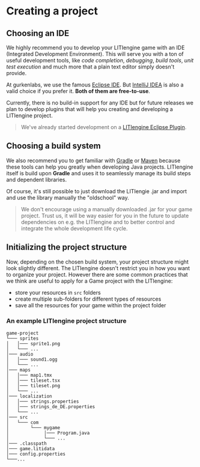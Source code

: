 # Creating a project

## Choosing an IDE

We highly recommend you to develop your LITIengine game with an IDE (Integrated Development Environment). This will serve you with a ton of useful development tools, like *code completion*, *debugging*, *build tools*, *unit test execution* and much more that a plain text editor simply doesn't provide.

At gurkenlabs, we use the famous [Eclipse IDE](https://www.eclipse.org/downloads/packages/release/kepler/sr1/eclipse-ide-java-developers).
But [IntelliJ IDEA](https://www.jetbrains.com/idea/) is also a valid choice if you prefer it. **Both of them are free-to-use**.

Currently, there is no build-in support for any IDE but for future releases we plan to develop plugins that will help you creating and developing a LITIengine project. 
>We've already started development on a [LITIengine Eclipse Plugin](https://github.com/gurkenlabs/litiengine-eclipse-plugin).

## Choosing a build system
We also recommend you to get familiar with [Gradle](https://gradle.org/) or [Maven](https://maven.apache.org/) because these tools can help you greatly when developing Java projects. LITIengine itself is build upon **Gradle** and uses it to seamlessly manage its build steps and dependent libraries.

Of course, it's still possible to just download the LITIengie .jar and import and use the library manually the "oldschool" way.
>We don't encourage using a manually downloaded .jar  for your game project. Trust us, it will be way easier for you in the future to update dependencies on e.g. the LITIengine and to better control and integrate the whole development life cycle.

## Initializing the project structure

Now, depending on the chosen build system, your project structure might look slightly different. The LITIengine doesn't restrict you in how you want to organize your project. However there are some common practices that we think are useful to apply for a Game project with the LITIengine:

* store your resources in `src` folders
* create multiple sub-folders for different types of resources
* save all the resources for your game within the project folder

### An example LITIengine project structure

```
game-project
└─── sprites
│   │─── sprite1.png
│   └─── ...
│─── audio
│   │─── sound1.ogg
│   └─── ...
│─── maps
│   │─── map1.tmx
│   │─── tileset.tsx
│   │─── tileset.png
│   └─── ...
│─── localization
│   │─── strings.properties
│   │─── strings_de_DE.properties
│   └─── ...
│─── src
│   └─── com
│        └─── mygame
│             │─── Program.java
│             └─── ...
│─── .classpath
│─── game.litidata
│─── config.properties
└───...
```